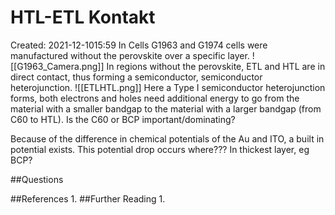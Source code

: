 # HTL-ETL Kontakt
Created: 2021-12-1015:59
In Cells G1963 and G1974 cells were manufactured without the perovskite over a specific layer.
![[G1963_Camera.png]]
In regions without the perovskite, ETL and HTL are in direct contact, thus forming a semiconductor, semiconductor heterojunction.
![[ETLHTL.png]]
Here a Type I semiconductor heterojunction forms, both electrons and holes need additional energy to go from the material with a smaller bandgap to the material with a larger bandgap (from C60 to HTL). Is the C60 or BCP important/dominating?

Because of the difference in chemical potentials of the Au and ITO, a built in potential exists. This potential drop occurs where??? In thickest layer, eg BCP?



##Questions 

##References
1. 
##Further Reading
1. 